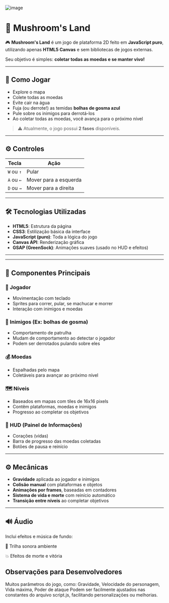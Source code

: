 ![image](https://github.com/user-attachments/assets/d79af0e4-4e9e-498e-8ef3-81363de715df)

# 🍄 Mushroom's Land

🎮 **Mushroom's Land** é um jogo de plataforma 2D feito em **JavaScript puro**, utilizando apenas **HTML5 Canvas** e sem bibliotecas de jogos externas.

Seu objetivo é simples: **coletar todas as moedas e se manter vivo!**

---

## 🚀 Como Jogar

- Explore o mapa
- Colete todas as moedas
- Evite cair na água
- Fuja (ou derrote!) as temidas **bolhas de gosma azul**
- Pule sobre os inimigos para derrotá-los
- Ao coletar todas as moedas, você avança para o próximo nível  
> ⚠️ Atualmente, o jogo possui **2 fases** disponíveis.

---

## ⚙️ Controles

| Tecla       | Ação                   |
|-------------|------------------------|
| `W` ou `↑`  | Pular                  |
| `A` ou `←`  | Mover para a esquerda  |
| `D` ou `→`  | Mover para a direita   |

---

## 🛠️ Tecnologias Utilizadas

- **HTML5**: Estrutura da página
- **CSS3**: Estilização básica da interface
- **JavaScript (puro)**: Toda a lógica do jogo
- **Canvas API**: Renderização gráfica
- **GSAP (GreenSock)**: Animações suaves (usado no HUD e efeitos)

---
---

## 🧩 Componentes Principais

### 👤 Jogador
- Movimentação com teclado
- Sprites para correr, pular, se machucar e morrer
- Interação com inimigos e moedas

### 👾 Inimigos (Ex: bolhas de gosma)
- Comportamento de patrulha
- Mudam de comportamento ao detectar o jogador
- Podem ser derrotados pulando sobre eles

### 💰 Moedas
- Espalhadas pelo mapa
- Coletáveis para avançar ao próximo nível

### 🗺️ Níveis
- Baseados em mapas com tiles de 16x16 pixels
- Contêm plataformas, moedas e inimigos
- Progresso ao completar os objetivos

### 🧠 HUD (Painel de Informações)
- Corações (vidas)
- Barra de progresso das moedas coletadas
- Botões de pausa e reinício

---

## ⚙️ Mecânicas

- **Gravidade** aplicada ao jogador e inimigos
- **Colisão manual** com plataformas e objetos
- **Animações por frames**, baseadas em contadores
- **Sistema de vida e morte** com reinício automático
- **Transição entre níveis** ao completar objetivos

---

## 🔊 Áudio

Inclui efeitos e música de fundo:

🎵 Trilha sonora ambiente

💥 Efeitos de morte e vitória

## Observações para Desenvolvedores
Muitos parâmetros do jogo, como: Gravidade, Velocidade do personagem, Vida máxima, Poder de ataque
Podem ser facilmente ajustados nas constantes do arquivo script.js, facilitando personalizações ou melhorias.
